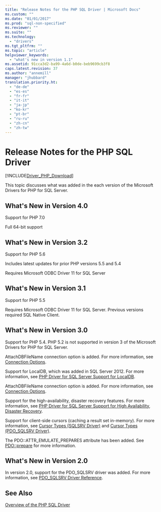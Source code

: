 ```yaml
---
title: "Release Notes for the PHP SQL Driver | Microsoft Docs"
ms.custom: ""
ms.date: "01/01/2017"
ms.prod: "sql-non-specified"
ms.reviewer: ""
ms.suite: ""
ms.technology: 
  - "drivers"
ms.tgt_pltfrm: ""
ms.topic: "article"
helpviewer_keywords: 
  - "what's new in version 1.1"
ms.assetid: 91cca3d2-ba99-4a6d-b0de-beb9699cb3f8
caps.latest.revision: 37
ms.author: "annemill"
manager: "jhubbard"
translation.priority.ht: 
  - "de-de"
  - "es-es"
  - "fr-fr"
  - "it-it"
  - "ja-jp"
  - "ko-kr"
  - "pt-br"
  - "ru-ru"
  - "zh-cn"
  - "zh-tw"
---
```

# Release Notes for the PHP SQL Driver
[!INCLUDE[Driver_PHP_Download](../../connect/php/includes)]

This topic discusses what was added in the each version of the Microsoft Drivers for PHP for SQL Server.  
## What's New in Version 4.0  
Support for PHP 7.0  

Full 64-bit support

## What's New in Version 3.2  
Support for PHP 5.6  
  
Includes latest updates for prior PHP versions 5.5 and 5.4  
  
Requires Microsoft ODBC Driver 11 for SQL Server  
  
## What's New in Version 3.1  
Support for PHP 5.5  
  
Requires Microsoft ODBC Driver 11 for SQL Server. Previous versions required SQL Native Client.  
  
## What's New in Version 3.0  
Support for PHP 5.4.  PHP 5.2 is not supported in version 3 of the Microsoft Drivers for PHP for SQL Server.  
  
AttachDBFileName connection option is added. For more information, see [Connection Options](../../connect/php/connection-options.md).  
  
Support for LocalDB, which was added in SQL Server 2012. For more information, see [PHP Driver for SQL Server Support for LocalDB](../../connect/php/php-driver-for-sql-server-support-for-localdb.md).  
  
AttachDBFileName connection option is added. For more information, see [Connection Options](../../connect/php/connection-options.md).  
  
Support for the high-availability, disaster recovery features. For more information, see [PHP Driver for SQL Server Support for High Availability, Disaster Recovery](../../connect/php/php-driver-for-sql-server-support-for-high-availability--disaster-recovery.md).  
  
Support for client-side cursors (caching a result set in-memory). For more information, see [Cursor Types &#40;SQLSRV Driver&#41;](../../connect/php/cursor-types--sqlsrv-driver-.md) and [Cursor Types &#40;PDO_SQLSRV Driver&#41;](../../connect/php/cursor-types--pdo_sqlsrv-driver-.md).  
  
The PDO::ATTR_EMULATE_PREPARES attribute has been added.  See [PDO::prepare](../../connect/php/pdo--prepare.md) for more information.  
  
## What's New in Version 2.0  
In version 2.0, support for the PDO_SQLSRV driver was added. For more information, see [PDO_SQLSRV Driver Reference](../../connect/php/pdo_sqlsrv-driver-reference.md).  
  
## See Also  
[Overview of the PHP SQL Driver](../../connect/php/overview-of-the-php-sql-driver.md)
  

